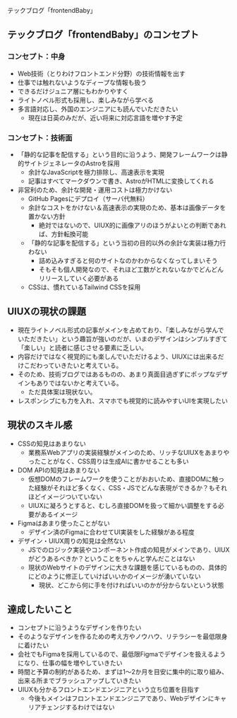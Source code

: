 テックブログ「frontendBaby」

## テックブログ「frontendBaby」のコンセプト
### コンセプト：中身
- Web技術（とりわけフロントエンド分野）の技術情報を出す
- 仕事では触れないようなディープな情報も扱う
- できるだけジュニア層にもわかりやすく
- ライトノベル形式も採用し、楽しみながら学べる
- 多言語対応し、外国のエンジニアにも読んでいただきたい
    - 現在は日英のみだが、近い将来に対応言語を増やす予定

### コンセプト：技術面
- 「静的な記事を配信する」という目的に沿うよう、開発フレームワークは静的サイトジェネレータのAstroを採用
    - 余計なJavaScriptを極力排除し、高速表示を実現
    - 記事はすべてマークダウンで書き、AstroがHTMLに変換してくれる
- 非営利のため、余計な開発・運用コストは極力かけない
    - GitHub Pagesにデプロイ（サーバ代無料）
    - 余計なコストをかけない＆高速表示の実現のため、基本は画像データを置かない方針
        - 絶対ではないので、UIUX的に画像アリのほうがよいとの判断であれば、方針転換可能
    - 「静的な記事を配信する」という当初の目的以外の余計な実装は極力行わない
        - 詰め込みすぎると何のサイトなのかわからなくなってしまいそう
        - そもそも個人開発なので、それほど工数がとれないなかでどんどんリリースしていく必要がある
    - CSSは、慣れているTailwind CSSを採用

## UIUXの現状の課題
- 現在ライトノベル形式の記事がメインを占めており、「楽しみながら学んでいただきたい」という趣旨が強いのだが、いまのデザインはシンプルすぎて「楽しい」と読者に感じさせる要素に乏しい。
- 内容だけではなく視覚的にも楽しんでいただけるよう、UIUXには出来るだけこだわっていきたいと考えている。 
- そのため、技術ブログではあるものの、あまり真面目過ぎずにポップなデザインもありではないかと考えている。
    - ただ具体案は現状ない。
- レスポンシブにも力を入れ、スマホでも視覚的に読みやすいUIを実現したい

## 現状のスキル感
- CSSの知見はあまりない
    - 業務系Webアプリの実装経験がメインのため、リッチなUIUXをあまりやったことがなく、CSS周りは生成AIに書かせることも多い
- DOM APIの知見はあまりない
    - 仮想DOMのフレームワークを使うことがおおいため、直接DOMに触った経験がそれほど多くなく、CSS・JSでどんな表現ができるか？もそれほどイメージついていない
    - UIUXに凝ろうとすると、むしろ直接DOMを扱って細かい調整をする必要があるイメージ
- Figmaはあまり使ったことがない
    - デザイン済のFigmaに合わせてUI実装をした経験がある程度
- デザイン・UIUX周りの知見は全然ない
    - JSでのロジック実装やコンポーネント作成の知見がメインであり、UIUXがどうあるべきか？ということをちゃんと学んだことはない
    - 現状のWebサイトのデザインに大きな課題を感じているものの、具体的にどのように修正していけばいいかのイメージが湧いていない
        - 現状、どこから何に手を付ければいいのかが分からないという状態

## 達成したいこと
- コンセプトに沿うようなデザインを作りたい
- そのようなデザインを作るための考え方やノウハウ、リテラシーを最低限身に着けたい
- 会社でもFigmaを採用しているので、最低限Figmaでデザインを扱えるようになり、仕事の幅を増やしていきたい
- 時間と予算の制約があるため、まずは1～2か月を目安に集中的に取り組み、出来る所までブラッシュアップしていきたい
- UIUXも分かるフロントエンドエンジニアという立ち位置を目指す
    - 今後もメインはフロントエンドエンジニアであり、Webデザインにキャリアチェンジするわけではない
